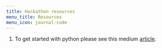 ```yaml
---
title: Hackathon resources
menu_title: Resources
menu_icon: journal-code
---
```


1. To get started with python please see this medium [article](https://medium.com/@sergei2vk/the-new-language-of-science-how-to-learn-python-effectively-c8ce51012a64).

